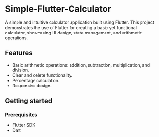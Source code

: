 # Simple-Flutter-Calculator
A simple and intuitive calculator application built using Flutter. This project demonstrates the use of Flutter for creating a basic yet functional calculator, showcasing UI design, state management, and arithmetic operations.

## Features
* Basic arithmetic operations: addition, subtraction, multiplication, and division.
* Clear and delete functionality.
* Percentage calculation.
* Responsive design.

## Getting started
### Prerequisites
* Flutter SDK
* Dart
